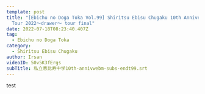 ```yaml
---
template: post
title: "[Ebichu no Doga Toka Vol.99] Shiritsu Ebisu Chugaku 10th Anniversary
  Tour 2022～drawer～ tour final"
date: 2022-07-18T08:23:40.407Z
tag:
  - Ebichu no Doga Toka
category:
  - Shiritsu Ebisu Chugaku
author: Irsan
videoID: 50v5K3fErgs
subTitle: 私立恵比寿中学10th-annivwebm-subs-endt99.srt
---
```

test
